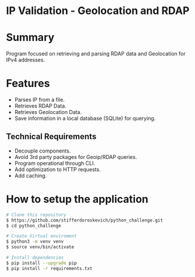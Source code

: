 # IP Validation - Geolocation and RDAP
# Summary
Program focused on retrieving and parsing RDAP data and Geolocation for IPv4 addresses.

# Features
- Parses IP from a file.
- Retrieves RDAP Data.
- Retrieves Geolocation Data. 
- Save information in a local database (SQLite) for querying.
   
## Technical Requirements
- Decouple components.
- Avoid 3rd party packages for Geoip/RDAP queries.
- Program operational through CLI.
- Add optimization to HTTP requests.
- Add caching.
   
   
# How to setup the application 
```bash
# Clone this repository
$ https://github.com/stifferdoroskevich/python_challenge.git
$ cd python_challenge

# Create Virtual enviroment
$ python3 -m venv venv
$ source venv/bin/activate

# Install dependencies
$ pip install --upgrade pip
$ pip install -r requirements.txt

``` 

